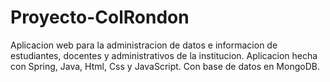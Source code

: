 # Proyecto-ColRondon
Aplicacion web para la administracion de datos e informacion de estudiantes, docentes y administrativos de la institucion. Aplicacion hecha con Spring, Java, Html, Css y JavaScript. Con base de datos en MongoDB.
